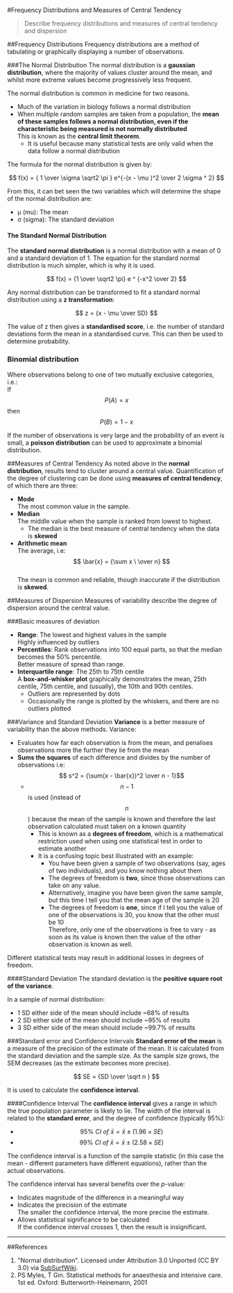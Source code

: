 #Frequency Distributions and Measures of Central Tendency
>Describe frequency distributions and measures of central tendency and dispersion

##Frequency Distributions
Frequency distributions are a method of tabulating or graphically displaying a number of observations.

###The Normal Distribution
The normal distribution is a **gaussian distribution**, where the majority of values cluster around the mean, and whilst more extreme values become progressively less frequent.

The normal distribution is common in medicine for two reasons.
* Much of the variation in biology follows a normal distribution
* When multiple random samples are taken from a population, the **mean of these samples follows a normal distribution, even if the characteristic being measured is not normally distributed**  
This is known as the **central limit theorem**.
  * It is useful because many statistical tests are only valid when the data follow a normal distribution

<object data="resources\normaldist.svg" type="image/svg+xml"></object>


The formula for the normal distribution is given by:

$$ f(x) = { 1 \over \sigma \sqrt2 \pi } e^{-(x - \mu )^2 \over 2 \sigma ^ 2} $$

From this, it can bet seen the two variables which will determine the shape of the normal distribution are:
* μ (mu): The mean
* σ (sigma): The standard deviation

#### The Standard Normal Distribution
The **standard normal distribution** is a normal distribution with a mean of 0 and a standard deviation of 1. The equation for the standard normal distribution is much simpler, which is why it is used.

$$ f(x) = {1 \over \sqrt2 \pi} e ^ {-x^2 \over 2} $$

Any normal distribution can be transformed to fit a standard normal distribution using a **z transformation**:

$$ z = {x - \mu \over SD} $$

The value of z then gives a **standardised score**, i.e. the number of standard deviations form the mean in a standardised curve. This can then be used to determine probability.


### Binomial distribution
Where observations belong to one of two mutually exclusive categories, i.e.:  
If $$ P(A) = x $$ then $$ P(B) = 1 - x $$

If the number of observations is very large and the probability of an event is small, a **poisson distribution** can be used to approximate a binomial distribution.

##Measures of Central Tendency
As noted above in the **normal distribution**, results tend to cluster around a central value. Quantification of the degree of clustering can be done using **measures of central tendency**, of which there are three:

* **Mode**  
The most common value in the sample.
* **Median**  
The middle value when the sample is ranked from lowest to highest.
  * The median is the best measure of central tendency when the data is **skewed**
* **Arithmetic mean**  
The average, i.e: $$ \bar{x} = {\sum x \ \over n} $$  
The mean is common and reliable, though inaccurate if the distribution is **skewed**.

##Measures of Dispersion
Measures of variability describe the degree of dispersion around the central value.

###Basic measures of deviation
* **Range**: The lowest and highest values in the sample  
  Highly influenced by outliers
* **Percentiles**: Rank observations into 100 equal parts, so that the median becomes the 50% percentile.  
  Better measure of spread than range.
* **Interquartile range**: The 25th to 75th centile  
  A **box-and-whisker plot** graphically demonstrates the mean, 25th centile, 75th centile, and (usually), the 10th and 90th centiles.
    * Outliers are represented by dots
    * Occasionally the range is plotted by the whiskers, and there are no outliers plotted
    
<object data="resources\boxplot.svg" type="image/svg+xml"></object>


###Variance and Standard Deviation
**Variance** is a better measure of variability than the above methods. Variance:
* Evaluates how far each observation is from the mean, and penalises observations more the further they lie from the mean
* **Sums the squares** of each difference and divides by the number of observations i.e:  
$$ s^2 = {\sum(x - \bar{x})^2 \over n - 1}$$
  * $$n-1$$ is used (instead of $$n$$) because the mean of the sample is known and therefore the last observation calculated must taken on a known quantity  
    * This is known as a **degrees of freedom**, which is a mathematical restriction used when using one statistical test in order to estimate another
    * It is a confusing topic best illustrated with an example:
      * You have been given a sample of two observations (say, ages of two individuals), and you know nothing about them
      * The degrees of freedom is **two**, since those observations can take on any value.
      * Alternatively, imagine you have been given the same sample, but this time I tell you that the mean age of the sample is 20
      * The degrees of freedom is **one**, since if I tell you the value of one of the observations is 30, you know that the other must be 10  
      Therefore, only one of the observations is free to vary - as soon as its value is known then the value of the other observation is known as well.

Different statistical tests may result in additional losses in degrees of freedom.

####Standard Deviation
The standard deviation is the **positive square root of the variance**.

In a sample of normal distribution:
* 1 SD either side of the mean should include ~68% of results
* 2 SD either side of the mean should include ~95% of results
* 3 SD either side of the mean should include ~99.7% of results

###Standard error and Confidence Intervals
**Standard error of the mean** is a measure of the precision of the estimate of the mean. It is calculated from the standard deviation and the sample size. As the sample size grows, the SEM decreases (as the estimate becomes more precise).

$$ SE = {SD \over \sqrt n } $$

It is used to calculate the **confidence interval**.

####Confidence Interval
The **confidence interval** gives a range in which the true population parameter is likely to lie. The width of the interval is related to the **standard error**, and the degree of confidence (typically 95%):
* $$ 95 \% \ CI \ of \  \bar{x} = \bar{x} \pm (1.96 \times  SE) $$
* $$ 99 \% \ CI \ of \  \bar{x} = \bar{x} \pm (2.58 \times SE) $$

The confidence interval is a function of the sample statistic (in this case the mean - different parameters have different equations), rather than the actual observations. 

The confidence interval has several benefits over the *p*-value:
* Indicates magnitude of the difference in a meaningful way
* Indicates the precision of the estimate  
The smaller the confidence interval, the more precise the estimate.
* Allows statistical significance to be calculated  
If the confidence interval crosses 1, then the result is insignificant.

---

##References
1. "Normal distribution". Licensed under Attribution 3.0 Unported (CC BY 3.0) via [SubSurfWiki](http://subsurfwiki.org/mediawiki/index.php?title=File:Normal_distribution.svg&page=1). 
2. PS Myles, T Gin. Statistical methods for anaesthesia and intensive care. 1st ed. Oxford: Butterworth-Heinemann, 2001  
[^3]: Course notes from "Introduction to Biostats", University of Sydney, School of Public Health, circa 2013.  